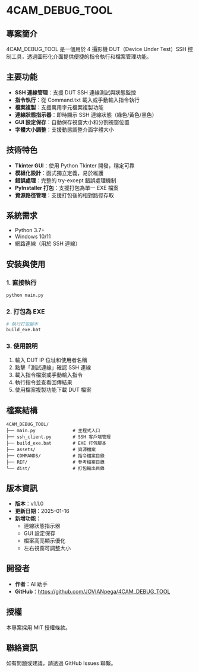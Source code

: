 # 4CAM_DEBUG_TOOL

## 專案簡介
4CAM_DEBUG_TOOL 是一個用於 4 攝影機 DUT（Device Under Test）SSH 控制工具，透過圖形化介面提供便捷的指令執行和檔案管理功能。

## 主要功能
- **SSH 連線管理**：支援 DUT SSH 連線測試與狀態監控
- **指令執行**：從 Command.txt 載入或手動輸入指令執行
- **檔案複製**：支援萬用字元檔案複製功能
- **連線狀態指示器**：即時顯示 SSH 連線狀態（綠色/黃色/黑色）
- **GUI 設定保存**：自動保存視窗大小和分割視窗位置
- **字體大小調整**：支援動態調整介面字體大小

## 技術特色
- **Tkinter GUI**：使用 Python Tkinter 開發，穩定可靠
- **模組化設計**：函式獨立定義，易於維護
- **錯誤處理**：完整的 try-except 錯誤處理機制
- **PyInstaller 打包**：支援打包為單一 EXE 檔案
- **資源路徑管理**：支援打包後的相對路徑存取

## 系統需求
- Python 3.7+
- Windows 10/11
- 網路連線（用於 SSH 連線）

## 安裝與使用

### 1. 直接執行
```bash
python main.py
```

### 2. 打包為 EXE
```bash
# 執行打包腳本
build_exe.bat
```

### 3. 使用說明
1. 輸入 DUT IP 位址和使用者名稱
2. 點擊「測試連線」確認 SSH 連線
3. 載入指令檔案或手動輸入指令
4. 執行指令並查看回傳結果
5. 使用檔案複製功能下載 DUT 檔案

## 檔案結構
```
4CAM_DEBUG_TOOL/
├── main.py              # 主程式入口
├── ssh_client.py        # SSH 客戶端管理
├── build_exe.bat        # EXE 打包腳本
├── assets/              # 資源檔案
├── COMMANDS/            # 指令檔案目錄
├── REF/                 # 參考檔案目錄
└── dist/                # 打包輸出目錄
```

## 版本資訊
- **版本**：v1.1.0
- **更新日期**：2025-01-16
- **新增功能**：
  - 連線狀態指示器
  - GUI 設定保存
  - 檔案高亮顯示優化
  - 左右視窗可調整大小

## 開發者
- **作者**：AI 助手
- **GitHub**：https://github.com/JOVIANpega/4CAM_DEBUG_TOOL

## 授權
本專案採用 MIT 授權條款。

## 聯絡資訊
如有問題或建議，請透過 GitHub Issues 聯繫。
